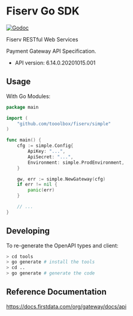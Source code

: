 # Fiserv Go SDK

[![Godoc](https://pkg.go.dev/github.com/tooolbox/fiserv?status.svg)](https://godoc.org/github.com/tooolbox/fiserv)

Fiserv RESTful Web Services

Payment Gateway API Specification.
- API version: 6.14.0.20201015.001

## Usage

With Go Modules: 

```go
package main

import (
    "github.com/tooolbox/fiserv/simple"
)

func main() {
    cfg := simple.Config{
        ApiKey: "...",
        ApiSecret: "...",
        Environment: simple.ProdEnvironment,
    }

    gw, err := simple.NewGateway(cfg)
    if err != nil {
        panic(err)
    }

    // ...
}
```

## Developing

To re-generate the OpenAPI types and client:

```sh
> cd tools
> go generate # install the tools
> cd ..
> go generate # generate the code
```

## Reference Documentation

https://docs.firstdata.com/org/gateway/docs/api
